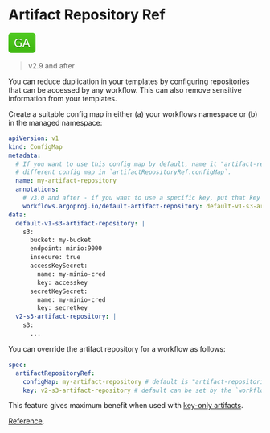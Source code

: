 # Artifact Repository Ref

![GA](assets/ga.svg)

> v2.9 and after

You can reduce duplication in your templates by configuring repositories that can be accessed by any workflow. This can also remove sensitive information from your templates.

Create a suitable config map in either (a) your workflows namespace or (b) in the managed namespace:

```yaml
apiVersion: v1
kind: ConfigMap
metadata:
  # If you want to use this config map by default, name it "artifact-repositories". Otherwise, you can provide a reference to a
  # different config map in `artifactRepositoryRef.configMap`.
  name: my-artifact-repository
  annotations:
    # v3.0 and after - if you want to use a specific key, put that key into this annotation.
    workflows.argoproj.io/default-artifact-repository: default-v1-s3-artifact-repository
data:
  default-v1-s3-artifact-repository: |
    s3:
      bucket: my-bucket
      endpoint: minio:9000
      insecure: true
      accessKeySecret:
        name: my-minio-cred
        key: accesskey
      secretKeySecret:
        name: my-minio-cred
        key: secretkey
  v2-s3-artifact-repository: |
    s3:
      ...
```

You can override the artifact repository for a workflow as follows:

```yaml
spec:
  artifactRepositoryRef:
    configMap: my-artifact-repository # default is "artifact-repositories"
    key: v2-s3-artifact-repository # default can be set by the `workflows.argoproj.io/default-artifact-repository` annotation in config map.
```

This feature gives maximum benefit when used with [key-only artifacts](key-only-artifacts.md).

[Reference](fields.md#artifactrepositoryref).